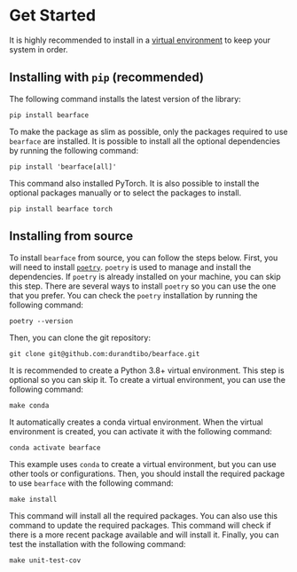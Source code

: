 # Get Started

It is highly recommended to install in
a [virtual environment](https://packaging.python.org/guides/installing-using-pip-and-virtual-environments/)
to keep your system in order.

## Installing with `pip` (recommended)

The following command installs the latest version of the library:

```shell
pip install bearface
```

To make the package as slim as possible, only the packages required to use `bearface` are installed.
It is possible to install all the optional dependencies by running the following command:

```shell
pip install 'bearface[all]'
```

This command also installed PyTorch.
It is also possible to install the optional packages manually or to select the packages to install.

```shell
pip install bearface torch
```

## Installing from source

To install `bearface` from source, you can follow the steps below. First, you will need to
install [`poetry`](https://python-poetry.org/docs/master/). `poetry` is used to manage and install
the dependencies.
If `poetry` is already installed on your machine, you can skip this step. There are several ways to
install `poetry` so you can use the one that you prefer. You can check the `poetry` installation by
running the following command:

```shell
poetry --version
```

Then, you can clone the git repository:

```shell
git clone git@github.com:durandtibo/bearface.git
```

It is recommended to create a Python 3.8+ virtual environment. This step is optional so you
can skip it. To create a virtual environment, you can use the following command:

```shell
make conda
```

It automatically creates a conda virtual environment. When the virtual environment is created, you
can activate it with the following command:

```shell
conda activate bearface
```

This example uses `conda` to create a virtual environment, but you can use other tools or
configurations. Then, you should install the required package to use `bearface` with the following
command:

```shell
make install
```

This command will install all the required packages. You can also use this command to update the
required packages. This command will check if there is a more recent package available and will
install it. Finally, you can test the installation with the following command:

```shell
make unit-test-cov
```
